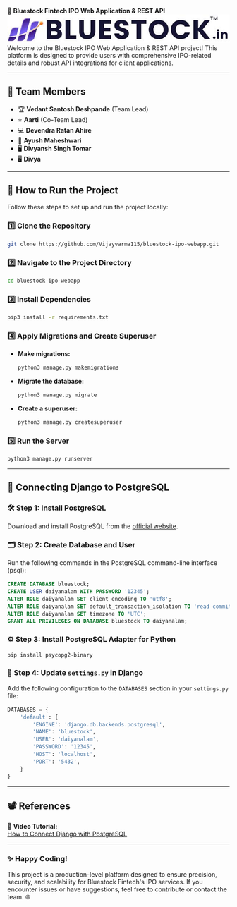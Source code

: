  🌟 **Bluestock Fintech IPO Web Application & REST API**  
![company logo](https://github.com/Dahire100/Bluestock-SDE-intern/blob/main/logo.jpeg)
Welcome to the Bluestock IPO Web Application & REST API project! This platform is designed to provide users with comprehensive IPO-related details and robust API integrations for client applications.  

---

## 👥 **Team Members**  
- 🏆 **Vedant Santosh Deshpande** (Team Lead)  
- ⭐ **Aarti** (Co-Team Lead)  
- 💻 **Devendra Ratan Ahire**  
- 🔧 **Ayush Maheshwari**  
- 🖥️ **Divyansh Singh Tomar**
- 🖥️ **Divya**  

---

## 🚀 **How to Run the Project**  

Follow these steps to set up and run the project locally:  

### 1️⃣ Clone the Repository  
```bash  
git clone https://github.com/Vijayvarma115/bluestock-ipo-webapp.git  
```  

### 2️⃣ Navigate to the Project Directory  
```bash  
cd bluestock-ipo-webapp  
```  

### 3️⃣ Install Dependencies  
```bash  
pip3 install -r requirements.txt  
```  

### 4️⃣ Apply Migrations and Create Superuser  
- **Make migrations:**  
  ```bash  
  python3 manage.py makemigrations  
  ```  
- **Migrate the database:**  
  ```bash  
  python3 manage.py migrate  
  ```  
- **Create a superuser:**  
  ```bash  
  python3 manage.py createsuperuser  
  ```  

### 5️⃣ Run the Server  
```bash  
python3 manage.py runserver  
```  

---

## 🔗 **Connecting Django to PostgreSQL**  

### 🛠️ Step 1: Install PostgreSQL  
Download and install PostgreSQL from the [official website](https://www.postgresql.org/).  

### 🗂️ Step 2: Create Database and User  
Run the following commands in the PostgreSQL command-line interface (psql):  
```sql  
CREATE DATABASE bluestock;  
CREATE USER daiyanalam WITH PASSWORD '12345';  
ALTER ROLE daiyanalam SET client_encoding TO 'utf8';  
ALTER ROLE daiyanalam SET default_transaction_isolation TO 'read committed';  
ALTER ROLE daiyanalam SET timezone TO 'UTC';  
GRANT ALL PRIVILEGES ON DATABASE bluestock TO daiyanalam;  
```  

### ⚙️ Step 3: Install PostgreSQL Adapter for Python  
```bash  
pip install psycopg2-binary  
```  

### 📜 Step 4: Update `settings.py` in Django  
Add the following configuration to the `DATABASES` section in your `settings.py` file:  
```python  
DATABASES = {  
    'default': {  
        'ENGINE': 'django.db.backends.postgresql',  
        'NAME': 'bluestock',  
        'USER': 'daiyanalam',  
        'PASSWORD': '12345',  
        'HOST': 'localhost',  
        'PORT': '5432',  
    }  
}  
```  

---

## 📽️ **References**  

🎥 **Video Tutorial:**  
[How to Connect Django with PostgreSQL](https://drive.google.com/file/d/1jUYqTqp_CTMRYu6FKNIT5327IPQh0fYk/view?usp=sharing)  

---

### ✨ **Happy Coding!**  
This project is a production-level platform designed to ensure precision, security, and scalability for Bluestock Fintech's IPO services. If you encounter issues or have suggestions, feel free to contribute or contact the team. 🌐  

